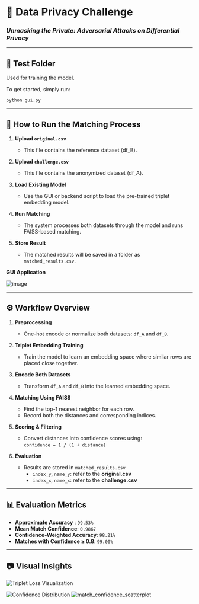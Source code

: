 # 🔐 Data Privacy Challenge  
### *Unmasking the Private: Adversarial Attacks on Differential Privacy*

---

## 🧪 Test Folder  
Used for training the model.

To get started, simply run:  
```bash
python gui.py
```

---

## 🚀 How to Run the Matching Process

1. **Upload `original.csv`**  
   - This file contains the reference dataset (df_B).

2. **Upload `challenge.csv`**  
   - This file contains the anonymized dataset (df_A).

3. **Load Existing Model**  
   - Use the GUI or backend script to load the pre-trained triplet embedding model.

4. **Run Matching**  
   - The system processes both datasets through the model and runs FAISS-based matching.

5. **Store Result**  
   - The matched results will be saved in a folder as `matched_results.csv`.

**GUI Application** 

![image](https://github.com/user-attachments/assets/81617c6e-2a1d-4f3e-b7d9-500044ebf3df)

---

## ⚙️ Workflow Overview

1. **Preprocessing**  
   - One-hot encode or normalize both datasets: `df_A` and `df_B`.

2. **Triplet Embedding Training**  
   - Train the model to learn an embedding space where similar rows are placed close together.

3. **Encode Both Datasets**  
   - Transform `df_A` and `df_B` into the learned embedding space.

4. **Matching Using FAISS**  
   - Find the top-1 nearest neighbor for each row.  
   - Record both the distances and corresponding indices.

5. **Scoring & Filtering**  
   - Convert distances into confidence scores using:  
     `confidence = 1 / (1 + distance)`

6. **Evaluation**  
   - Results are stored in `matched_results.csv`  
     - `index_y`, `name_y`: refer to the **original.csv**  
     - `index_x`, `name_x`: refer to the **challenge.csv**

---

## 📊 Evaluation Metrics

- **Approximate Accuracy** : `99.53%`  
- **Mean Match Confidence**: `0.9867`  
- **Confidence-Weighted Accuracy**: `98.21%`  
- **Matches with Confidence ≥ 0.8**: `99.00%`  

---

## 📷 Visual Insights  

![Triplet Loss Visualization](https://github.com/user-attachments/assets/0fd4099e-4877-4170-bcd0-f8df5328fe37)

![Confidence Distribution](https://github.com/user-attachments/assets/908a3eb4-dcf9-47b6-9b01-4fcdef46571d)
![match_confidence_scatterplot](https://github.com/user-attachments/assets/27d35f5e-6b10-4897-be07-00b857baee5a)



